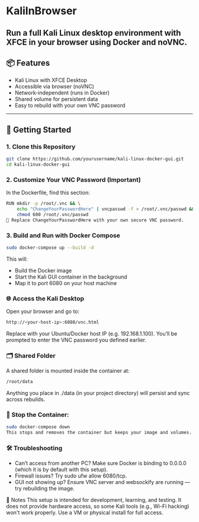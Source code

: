 # KaliInBrowser
Run a full Kali Linux desktop environment with XFCE in your browser using Docker and noVNC.
---

## 📦 Features

- Kali Linux with XFCE Desktop
- Accessible via browser (noVNC)
- Network-independent (runs in Docker)
- Shared volume for persistent data
- Easy to rebuild with your own VNC password

---

## 🚀 Getting Started

### 1. Clone this Repository

```bash
git clone https://github.com/yourusername/kali-linux-docker-gui.git
cd kali-linux-docker-gui
```
### 2. Customize Your VNC Password (Important)
In the Dockerfile, find this section:

```bash
RUN mkdir -p /root/.vnc && \
    echo "ChangeYourPasswordHere" | vncpasswd -f > /root/.vnc/passwd && \
    chmod 600 /root/.vnc/passwd
🔐 Replace ChangeYourPasswordHere with your own secure VNC password.
```

### 3. Build and Run with Docker Compose
```bash
sudo docker-compose up --build -d
```
This will:
- Build the Docker image
- Start the Kali GUI container in the background
- Map it to port 6080 on your host machine

### 🌐 Access the Kali Desktop
Open your browser and go to:
```bash
http://<your-host-ip>:6080/vnc.html
```
Replace <your-host-ip> with your Ubuntu/Docker host IP (e.g. 192.168.1.100).
You’ll be prompted to enter the VNC password you defined earlier.

### 🗂 Shared Folder
A shared folder is mounted inside the container at:
```bash
/root/data
```
Anything you place in ./data (in your project directory) will persist and sync across rebuilds.

### 🛑 Stop the Container:

```bash
sudo docker-compose down
This stops and removes the container but keeps your image and volumes.
```

### 🛠 Troubleshooting
- Can’t access from another PC? Make sure Docker is binding to 0.0.0.0 (which it is by default with this setup).
- Firewall issues? Try sudo ufw allow 6080/tcp.
- GUI not showing up? Ensure VNC server and websockify are running — try rebuilding the image.

📌 Notes
This setup is intended for development, learning, and testing.
It does not provide hardware access, so some Kali tools (e.g., Wi-Fi hacking) won't work properly. Use a VM or physical install for full access.


